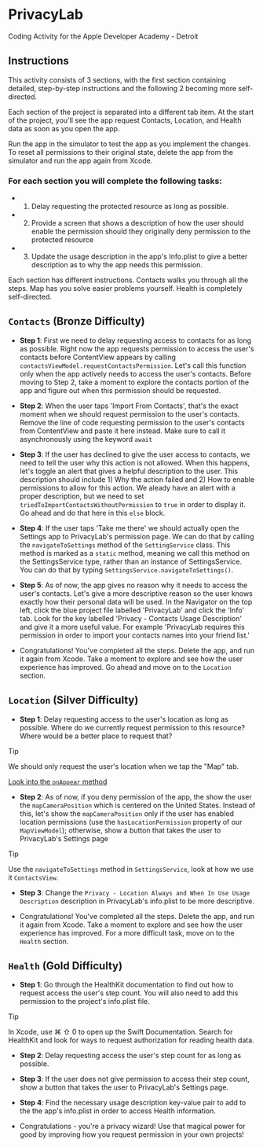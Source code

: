 # PrivacyLab
Coding Activity for the Apple Developer Academy - Detroit

## Instructions

This activity consists of 3 sections, with the first section containing detailed, step-by-step instructions and the following 2 becoming more self-directed. 

Each section of the project is separated into a different tab item. At the start of the project, you'll see the app request Contacts, Location, and Health data as soon as you open the app.

Run the app in the simulator to test the app as you implement the changes.
To reset all permissions to their original state, delete the app from the simulator and run the app again from Xcode.

### For each section you will complete the following tasks:
- 1. Delay requesting the protected resource as long as possible.
- 2. Provide a screen that shows a description of how the user should enable the permission should they originally deny permission to the protected resource
- 3. Update the usage description in the app's Info.plist to give a better description as to why the app needs this permission.

Each section has different instructions. Contacts walks you through all the steps. Map has you solve easier problems yourself. Health is completely self-directed.

## `Contacts` (Bronze Difficulty)
- **Step 1**: First we need to delay requesting access to contacts for as long as possible. Right now the app requests permission to access the user's contacts before ContentView appears by calling `contactsViewModel.requestContactsPermission`. Let's call this function only when the app actively needs to access the user's contacts. Before moving to Step 2, take a moment to explore the contacts portion of the app and figure out when this permission should be requested.
  
- **Step 2**: When the user taps 'Import From Contacts', that's the exact moment when we should request permission to the user's contacts. Remove the line of code requesting permission to the user's contacts from ContentView and paste it here instead. Make sure to call it asynchronously using the keyword `await`
  
- **Step 3**: If the user has declined to give the user access to contacts, we need to tell the user why this action is not allowed. When this happens, let's toggle an alert that gives a helpful description to the user. This description should include 1) Why the action failed and 2) How to enable permissions to allow for this action. We aleady have an alert with a proper description, but we need to set `triedToImportContactsWithoutPermission` to `true` in order to display it. Go ahead and do that here in this `else` block.
  
- **Step 4**: If the user taps 'Take me there' we should actually open the Settings app to PrivacyLab's permission page. We can do that by calling the `navigateToSettings` method of the `SettingService` class. This method is marked as a `static` method, meaning we call this method on the SettingsService type, rather than an instance of SettingsService. You can do that by typing `SettingsService.navigateToSettings()`.
  
- **Step 5**: As of now, the app gives no reason why it needs to access the user's contacts. Let's give a more descriptive reason so the user knows exactly how their personal data will be used. In the Navigator on the top left, click the blue project file labelled 'PrivacyLab' and click the 'Info' tab. Look for the key labelled 'Privacy - Contacts Usage Description' and give it a more useful value. For example 'PrivacyLab requires this permission in order to import your contacts names into your friend list.'
  
- Congratulations! You've completed all the steps. Delete the app, and run it again from Xcode. Take a moment to explore and see how the user experience has improved. Go ahead and move on to the `Location` section.

## `Location` (Silver Difficulty)

- **Step 1**: Delay requesting access to the user's location as long as possible. Where do we currently request permission to this resource? Where would be a better place to request that?
> [!TIP]
> We should only request the user's location when we tap the "Map" tab.
>
> [Look into the `onAppear` method](https://www.hackingwithswift.com/quick-start/swiftui/how-to-respond-to-view-lifecycle-events-onappear-and-ondisappear)

- **Step 2**: As of now, if you deny permission of the app, the show the user the `mapCameraPosition` which is centered on the United States. Instead of this, let's show the `mapCameraPosition` only if the user has enabled location permissions (use the `hasLocationPermission` property of our `MapViewModel`); otherwise, show a button that takes the user to PrivacyLab's Settings page
> [!TIP]
>  Use the `navigateToSettings` method in `SettingsService`, look at how we use it `ContactsView`.

- **Step 3**: Change the `Privacy - Location Always and When In Use Usage Description` description in PrivacyLab's info.plist to be more descriptive.
  
- Congratulations! You've completed all the steps. Delete the app, and run it again from Xcode. Take a moment to explore and see how the user experience has improved. For a more difficult task, move on to the `Health` section.

## `Health` (Gold Difficulty)

- **Step 1**: Go through the HealthKit documentation to find out how to request access the user's step count. You will also need to add this permission to the project's info.plist file.
> [!TIP]
> In Xcode, use ⌘ ⇧ 0 to open up the Swift Documentation. Search for HealthKit and look for ways to request authorization for reading health data.
- **Step 2**: Delay requesting access the user's step count for as long as possible.
  
- **Step 3**: If the user does not give permission to access their step count, show a button that takes the user to PrivacyLab's Settings page.
  
- **Step 4**: Find the necessary usage description key-value pair to add to the the app's info.plist in order to access Health information.
  
- Congratulations - you're a privacy wizard! Use that magical power for good by improving how you request permission in your own projects!
